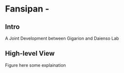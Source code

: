# Fansipan -

## Intro
A Joint Development between Gigarion and Daienso Lab

## High-level View
Figure here
some explaination
